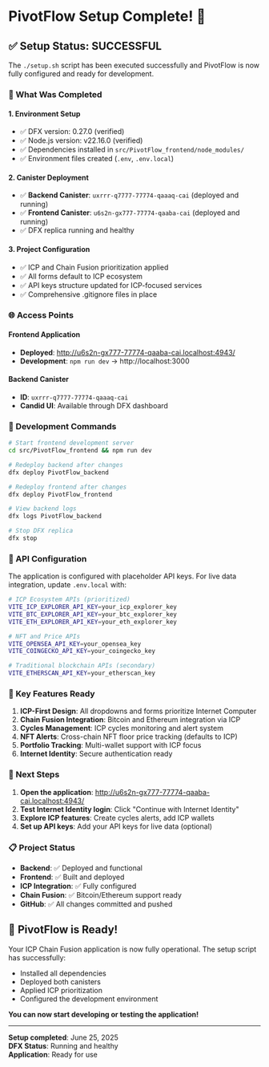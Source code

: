 # PivotFlow Setup Complete! 🚀

## ✅ Setup Status: SUCCESSFUL

The `./setup.sh` script has been executed successfully and PivotFlow is now fully configured and ready for development.

### 🎯 What Was Completed

#### 1. **Environment Setup**
- ✅ DFX version: 0.27.0 (verified)
- ✅ Node.js version: v22.16.0 (verified)
- ✅ Dependencies installed in `src/PivotFlow_frontend/node_modules/`
- ✅ Environment files created (`.env`, `.env.local`)

#### 2. **Canister Deployment**
- ✅ **Backend Canister**: `uxrrr-q7777-77774-qaaaq-cai` (deployed and running)
- ✅ **Frontend Canister**: `u6s2n-gx777-77774-qaaba-cai` (deployed and running)
- ✅ DFX replica running and healthy

#### 3. **Project Configuration**
- ✅ ICP and Chain Fusion prioritization applied
- ✅ All forms default to ICP ecosystem
- ✅ API keys structure updated for ICP-focused services
- ✅ Comprehensive .gitignore files in place

### 🌐 Access Points

#### **Frontend Application**
- **Deployed**: http://u6s2n-gx777-77774-qaaba-cai.localhost:4943/
- **Development**: `npm run dev` → http://localhost:3000

#### **Backend Canister**
- **ID**: `uxrrr-q7777-77774-qaaaq-cai`
- **Candid UI**: Available through DFX dashboard

### 🔧 Development Commands

```bash
# Start frontend development server
cd src/PivotFlow_frontend && npm run dev

# Redeploy backend after changes
dfx deploy PivotFlow_backend

# Redeploy frontend after changes
dfx deploy PivotFlow_frontend

# View backend logs
dfx logs PivotFlow_backend

# Stop DFX replica
dfx stop
```

### 🔑 API Configuration

The application is configured with placeholder API keys. For live data integration, update `.env.local` with:

```bash
# ICP Ecosystem APIs (prioritized)
VITE_ICP_EXPLORER_API_KEY=your_icp_explorer_key
VITE_BTC_EXPLORER_API_KEY=your_btc_explorer_key
VITE_ETH_EXPLORER_API_KEY=your_eth_explorer_key

# NFT and Price APIs
VITE_OPENSEA_API_KEY=your_opensea_key
VITE_COINGECKO_API_KEY=your_coingecko_key

# Traditional blockchain APIs (secondary)
VITE_ETHERSCAN_API_KEY=your_etherscan_key
```

### 🎊 Key Features Ready

1. **ICP-First Design**: All dropdowns and forms prioritize Internet Computer
2. **Chain Fusion Integration**: Bitcoin and Ethereum integration via ICP
3. **Cycles Management**: ICP cycles monitoring and alert system
4. **NFT Alerts**: Cross-chain NFT floor price tracking (defaults to ICP)
5. **Portfolio Tracking**: Multi-wallet support with ICP focus
6. **Internet Identity**: Secure authentication ready

### 🚀 Next Steps

1. **Open the application**: http://u6s2n-gx777-77774-qaaba-cai.localhost:4943/
2. **Test Internet Identity login**: Click "Continue with Internet Identity"
3. **Explore ICP features**: Create cycles alerts, add ICP wallets
4. **Set up API keys**: Add your API keys for live data (optional)

### 📋 Project Status

- **Backend**: ✅ Deployed and functional
- **Frontend**: ✅ Built and deployed
- **ICP Integration**: ✅ Fully configured
- **Chain Fusion**: ✅ Bitcoin/Ethereum support ready
- **GitHub**: ✅ All changes committed and pushed

## 🎉 PivotFlow is Ready!

Your ICP Chain Fusion application is now fully operational. The setup script has successfully:
- Installed all dependencies
- Deployed both canisters
- Applied ICP prioritization
- Configured the development environment

**You can now start developing or testing the application!**

---

**Setup completed**: June 25, 2025  
**DFX Status**: Running and healthy  
**Application**: Ready for use
